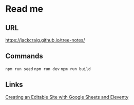 # Read me

## URL 
https://jackcraig.github.io/tree-notes/

## Commands
`npm run seed`
`npm run dev`
`npm run build`

## Links
[Creating an Editable Site with Google Sheets and Eleventy](https://css-tricks.com/creating-an-editable-site-with-google-sheets-and-eleventy)